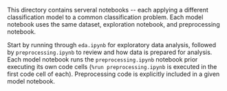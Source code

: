 This directory contains serveral notebooks -- each applying a different classification model to a common classification problem. Each model notebook uses the same dataset, exploration notebook, and preprocessing notebook.

Start by running through `eda.ipynb` for exploratory data analysis, followed by `preprocessing.ipynb` to review and how data is prepared for analysis. Each model notebook runs the `preprocessing.ipynb` notebook prior executing its own code cells (`%run preprocessing.ipynb` is executed in the first code cell of each). Preprocessing code is explicitly included in a given model notebook.
